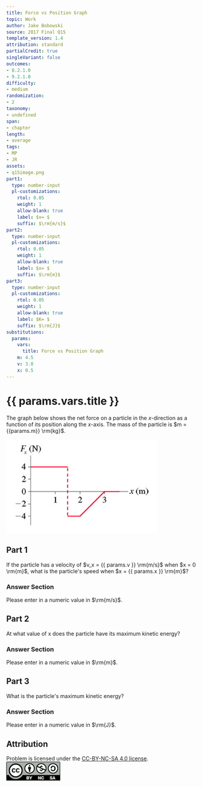 ```yaml
---
title: Force vs Position Graph
topic: Work
author: Jake Bobowski
source: 2017 Final Q15
template_version: 1.4
attribution: standard
partialCredit: true
singleVariant: false
outcomes:
- 8.2.1.0
- 9.2.1.0
difficulty:
- medium
randomization:
- 2
taxonomy:
- undefined
span:
- chapter
length:
- average
tags:
- MP
- JR
assets:
- q15image.png
part1:
  type: number-input
  pl-customizations:
    rtol: 0.05
    weight: 1
    allow-blank: true
    label: $v= $
    suffix: $\rm{m/s}$
part2:
  type: number-input
  pl-customizations:
    rtol: 0.05
    weight: 1
    allow-blank: true
    label: $x= $
    suffix: $\rm{m}$
part3:
  type: number-input
  pl-customizations:
    rtol: 0.05
    weight: 1
    allow-blank: true
    label: $K= $
    suffix: $\rm{J}$
substitutions:
  params:
    vars:
      title: Force vs Position Graph
    m: 4.5
    v: 3.0
    x: 0.5
---
```

# {{ params.vars.title }}
The graph below shows the net force on a particle in the $x$-direction as a function of its position along the $x$-axis.
The mass of the particle is $m = {{params.m}} \rm{kg}$.

<img src="q15image.png" width=400 alt="Force vs position graph">

## Part 1

If the particle has a velocity of $v_x = {{ params.v }} \rm{m/s}$ when $x = 0 \rm{m}$, what is the particle's speed
when $x = {{ params.x }} \rm{m}$?

### Answer Section

Please enter in a numeric value in $\rm{m/s}$.

## Part 2

At what value of x does the particle have its maximum kinetic energy?

### Answer Section

Please enter in a numeric value in $\rm{m}$.

## Part 3

What is the particle's maximum kinetic energy?

### Answer Section

Please enter in a numeric value in $\rm{J}$.

## Attribution

Problem is licensed under the [CC-BY-NC-SA 4.0 license](https://creativecommons.org/licenses/by-nc-sa/4.0/).<br> ![The Creative Commons 4.0 license requiring attribution-BY, non-commercial-NC, and share-alike-SA license.](https://raw.githubusercontent.com/firasm/bits/master/by-nc-sa.png)